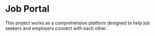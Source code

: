 # Job Portal
This project works as a comprehensive platform designed to help job seekers and employers connect with each other.
